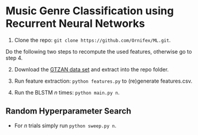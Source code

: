 # Music Genre Classification using Recurrent Neural Networks

1. Clone the repo: `git clone https://github.com/Ornifex/ML.git`.

Do the following two steps to recompute the used features, otherwise go to step 4.

2. Download the [GTZAN data set](http://opihi.cs.uvic.ca/sound/genres.tar.gz) and extract into the repo folder.

3. Run feature extraction: `python features.py` to (re)generate features.csv.

4. Run the BLSTM *n* times: `python main.py n`.

## Random Hyperparameter Search
* For *n* trials simply run `python sweep.py n`.


